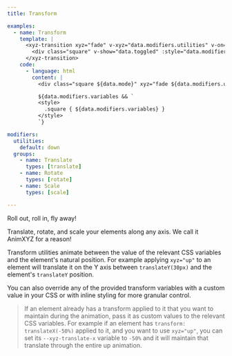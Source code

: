 ```yaml
---
title: Transform

examples:
  - name: Transform
    template: |
      <xyz-transition xyz="fade" v-xyz="data.modifiers.utilities" v-on="data.listeners">
        <div class="square" v-show="data.toggled" :style="data.modifiers.variables"></div>
      </xyz-transition>
    code:
      - language: html
        content: |
          <div class="square ${data.mode}" xyz="fade ${data.modifiers.utilities}"></div>

          ${data.modifiers.variables && `
          <style>
            .square { ${data.modifiers.variables} }
          </style>
          `}

modifiers:
  utilities:
    default: down
  groups:
    - name: Translate
      types: [translate]
    - name: Rotate
      types: [rotate]
    - name: Scale
      types: [scale]

---
```


Roll out, roll in, fly away!

Translate, rotate, and scale your elements along any axis. We call it AnimXYZ for a reason!

Transform utilities animate between the value of the relevant CSS variables and the element's natural position. For example applying `xyz="up"` to an element will translate it on the Y axis between `translateY(30px)` and the element's `translateY` position.

You can also override any of the provided transform variables with a custom value in your CSS or with inline styling for more granular control.

> If an element already has a transform applied to it that you want to maintain during the animation, pass it as custom values to the relevant CSS variables. For example if an element has `transform: translateX(-50%)` applied to it, and you want to use `xyz="up"`, you can set its `--xyz-translate-x` variable to `-50%` and it will maintain that translate through the entire up animation.
